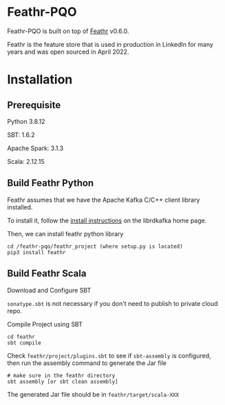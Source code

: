 # Feathr-PQO

Feathr-PQO is built on top of [Feathr](https://github.com/linkedin/feathr) v0.6.0. 

Feathr is the feature store that is used in production in LinkedIn for many years and was open sourced in April 2022.


# Installation

## Prerequisite

Python 3.8.12

SBT: 1.6.2

Apache Spark: 3.1.3

Scala: 2.12.15

## Build Feathr Python 

Feathr assumes that we have the Apache Kafka C/C++ client library installed. 

To install it, follow the [install instructions](https://github.com/edenhill/librdkafka#installation) on the librdkafka home page.

Then, we can install feathr  python library 

```
cd /feathr-pqo/feathr_project (where setup.py is located)
pip3 install feathr
```

## Build Feathr Scala  

Download and Configure SBT

`sonatype.sbt` is not necessary if you don't need to publish to private cloud repo.

Compile Project using SBT

```
cd feathr
sbt compile
```

Check `feathr/project/plugins.sbt` to see if `sbt-assembly` is configured, then run the assembly command to generate the Jar file 

```
# make sure in the feathr directory
sbt assembly [or sbt clean assembly] 
```

The generated Jar file should be in `feathr/target/scala-XXX`


